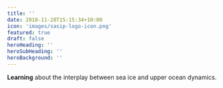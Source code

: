```yaml
---
title: ''
date: 2018-11-28T15:15:34+10:00
icon: 'images/sasip-logo-icon.png'
featured: true
draft: false
heroHeading: ''
heroSubHeading: ''
heroBackground: ''
---
```

__Learning__ about the interplay between sea ice and upper ocean dynamics.
